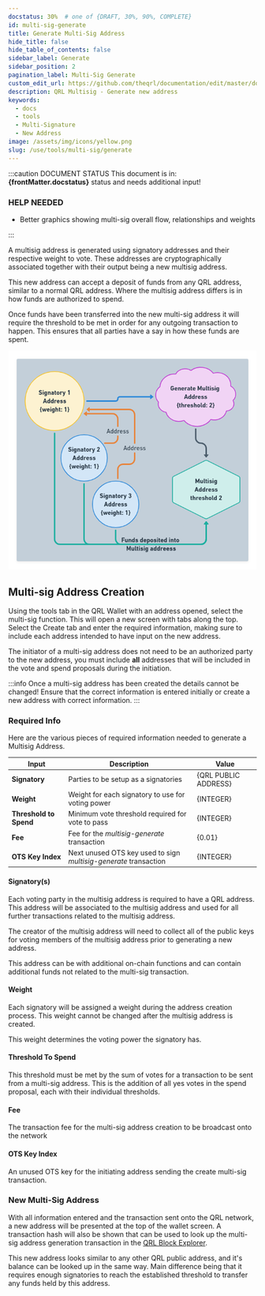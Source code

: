 ```yaml
---
docstatus: 30%  # one of {DRAFT, 30%, 90%, COMPLETE}
id: multi-sig-generate
title: Generate Multi-Sig Address
hide_title: false
hide_table_of_contents: false
sidebar_label: Generate
sidebar_position: 2
pagination_label: Multi-Sig Generate
custom_edit_url: https://github.com/theqrl/documentation/edit/master/docs/basics/what-is-qrl.md
description: QRL Multisig - Generate new address
keywords:
  - docs
  - tools
  - Multi-Signature
  - New Address
image: /assets/img/icons/yellow.png
slug: /use/tools/multi-sig/generate
---
```


:::caution DOCUMENT STATUS 
<span>This document is in: <b>{frontMatter.docstatus}</b> status and needs additional input!</span>

### HELP NEEDED

- Better graphics showing multi-sig overall flow, relationships and weights

:::

A multisig address is generated using signatory addresses and their respective weight to vote. These addresses are cryptographically associated together with their output being a new multisig address.

This new address can accept a deposit of funds from any QRL address, similar to a normal QRL address. Where the multisig address differs is in how funds are authorized to spend.

Once funds have been transferred into the new multi-sig address it will require the threshold to be met in order for any outgoing transaction to happen. This ensures that all parties have a say in how these funds are spent.

![Generate Multisig Address Flow](./assets/img/generate-multisig.png)

## Multi-sig Address Creation

Using the tools tab in the QRL Wallet with an address opened, select the multi-sig function. This will open a new screen with tabs along the top. Select the Create tab and enter the required information, making sure to include each address intended to have input on the new address.

The initiator of a multi-sig address does not need to be an authorized party to the new address, you must include __all__ addresses that will be included in the vote and spend proposals during the initiation.

:::info
Once a multi-sig address has been created the details cannot be changed! Ensure that the correct information is entered initially or create a new address with correct information. 
:::



### Required Info

Here are the various pieces of required information needed to generate a Multisig Address.

| Input | Description | Value | 
| --- | --- | ---- | 
|**Signatory** | Parties to be setup as a signatories | {QRL PUBLIC ADDRESS} |
|**Weight** | Weight for each signatory to use for voting power | {INTEGER} |
|**Threshold to Spend** | Minimum vote threshold required for vote to pass | {INTEGER} |
|**Fee** | Fee for the *multisig-generate* transaction | {0.01} |
|**OTS Key Index**| Next unused OTS key used to sign *multisig-generate* transaction | {INTEGER} |

#### Signatory(s)

Each voting party in the multisig address is required to have a QRL address. This address will be associated to the multisig address and used for all further transactions related to the multisig address.

The creator of the multisig address will need to collect all of the public keys for voting members of the multisig address prior to generating a new address.

This address can be with additional on-chain functions and can contain additional funds not related to the multi-sig transaction. 

#### Weight

Each signatory will be assigned a weight during the address creation process. This weight cannot be changed after the multisig address is created. 

This weight determines the voting power the signatory has. 

#### Threshold To Spend

This threshold must be met by the sum of votes for a transaction to be sent from a multi-sig address. This is the addition of all yes votes in the spend proposal, each with their individual thresholds.

#### Fee

The transaction fee for the multi-sig address creation to be broadcast onto the network

#### OTS Key Index

An unused OTS key for the initiating address sending the create multi-sig transaction. 


### New Multi-Sig Address

With all information entered and the transaction sent onto the QRL network, a new address will be presented at the top of the wallet screen. A transaction hash will also be shown that can be used to look up the multi-sig address generation transaction in the [QRL Block Explorer](https://explorer.theqrl.org). 


This new address looks similar to any other QRL public address, and it's balance can be looked up in the same way. Main difference being that it requires enough signatories to reach the established threshold to transfer any funds held by this address.






